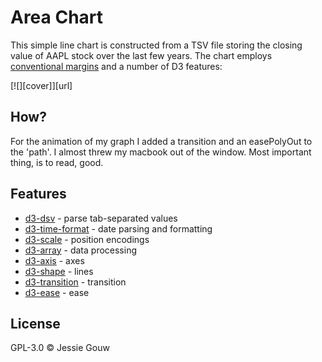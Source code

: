 # Area Chart

This simple line chart is constructed from a TSV file storing the closing value of AAPL stock over the last few years. The chart employs [conventional margins](/mbostock/3019563) and a number of D3 features:

[![][cover]][url]

## How?

For the animation of my graph I added a transition and an easePolyOut
to the 'path'. I almost threw my macbook out of the window. Most important thing, is to read, good.

## Features
* [d3-dsv](https://github.com/d3/d3-dsv) - parse tab-separated values
* [d3-time-format](https://github.com/d3/d3-time-format) - date parsing and formatting
* [d3-scale](https://github.com/d3/d3-scale) - position encodings
* [d3-array](https://github.com/d3/d3-array) - data processing
* [d3-axis](https://github.com/d3/d3-axis) - axes
* [d3-shape](https://github.com/d3/d3-shape) - lines
* [d3-transition](https://github.com/d3/d3-transition) - transition
* [d3-ease](https://github.com/d3/d3-ease) - ease

## License

GPL-3.0 © Jessie Gouw

[block]: https://bl.ocks.org/mbostock/3883195
